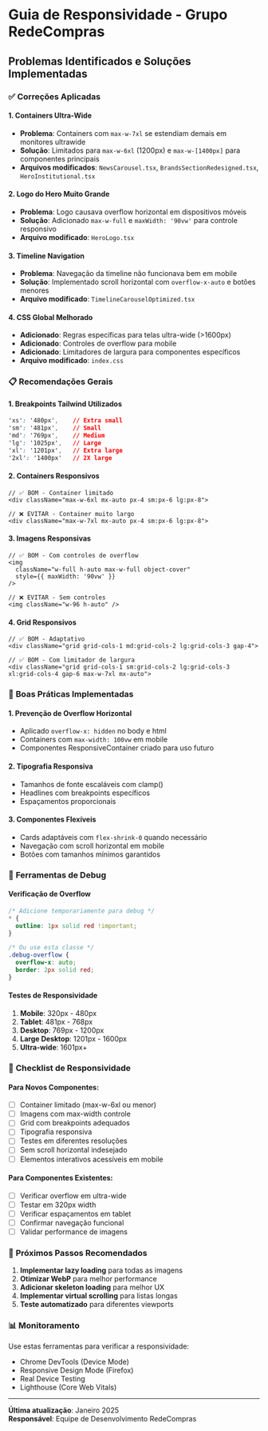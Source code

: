 # Guia de Responsividade - Grupo RedeCompras

## Problemas Identificados e Soluções Implementadas

### ✅ **Correções Aplicadas**

#### 1. **Containers Ultra-Wide**
- **Problema**: Containers com `max-w-7xl` se estendiam demais em monitores ultrawide
- **Solução**: Limitados para `max-w-6xl` (1200px) e `max-w-[1400px]` para componentes principais
- **Arquivos modificados**: `NewsCarousel.tsx`, `BrandsSectionRedesigned.tsx`, `HeroInstitutional.tsx`

#### 2. **Logo do Hero Muito Grande**
- **Problema**: Logo causava overflow horizontal em dispositivos móveis
- **Solução**: Adicionado `max-w-full` e `maxWidth: '90vw'` para controle responsivo
- **Arquivo modificado**: `HeroLogo.tsx`

#### 3. **Timeline Navigation**
- **Problema**: Navegação da timeline não funcionava bem em mobile
- **Solução**: Implementado scroll horizontal com `overflow-x-auto` e botões menores
- **Arquivo modificado**: `TimelineCarouselOptimized.tsx`

#### 4. **CSS Global Melhorado**
- **Adicionado**: Regras específicas para telas ultra-wide (>1600px)
- **Adicionado**: Controles de overflow para mobile
- **Adicionado**: Limitadores de largura para componentes específicos
- **Arquivo modificado**: `index.css`

### 📋 **Recomendações Gerais**

#### **1. Breakpoints Tailwind Utilizados**
```css
'xs': '480px',    // Extra small
'sm': '481px',    // Small  
'md': '769px',    // Medium
'lg': '1025px',   // Large
'xl': '1201px',   // Extra large
'2xl': '1400px'   // 2X large
```

#### **2. Containers Responsivos**
```tsx
// ✅ BOM - Container limitado
<div className="max-w-6xl mx-auto px-4 sm:px-6 lg:px-8">

// ❌ EVITAR - Container muito largo
<div className="max-w-7xl mx-auto px-4 sm:px-6 lg:px-8">
```

#### **3. Imagens Responsivas**
```tsx
// ✅ BOM - Com controles de overflow
<img 
  className="w-full h-auto max-w-full object-cover"
  style={{ maxWidth: '90vw' }}
/>

// ❌ EVITAR - Sem controles
<img className="w-96 h-auto" />
```

#### **4. Grid Responsivos**
```tsx
// ✅ BOM - Adaptativo
<div className="grid grid-cols-1 md:grid-cols-2 lg:grid-cols-3 gap-4">

// ✅ BOM - Com limitador de largura
<div className="grid grid-cols-1 sm:grid-cols-2 lg:grid-cols-3 xl:grid-cols-4 gap-6 max-w-7xl mx-auto">
```

### 🎯 **Boas Práticas Implementadas**

#### **1. Prevenção de Overflow Horizontal**
- Aplicado `overflow-x: hidden` no body e html
- Containers com `max-width: 100vw` em mobile
- Componentes ResponsiveContainer criado para uso futuro

#### **2. Tipografia Responsiva**
- Tamanhos de fonte escaláveis com clamp()
- Headlines com breakpoints específicos
- Espaçamentos proporcionais

#### **3. Componentes Flexíveis**
- Cards adaptáveis com `flex-shrink-0` quando necessário
- Navegação com scroll horizontal em mobile
- Botões com tamanhos mínimos garantidos

### 🔧 **Ferramentas de Debug**

#### **Verificação de Overflow**
```css
/* Adicione temporariamente para debug */
* {
  outline: 1px solid red !important;
}

/* Ou use esta classe */
.debug-overflow {
  overflow-x: auto;
  border: 2px solid red;
}
```

#### **Testes de Responsividade**
1. **Mobile**: 320px - 480px
2. **Tablet**: 481px - 768px  
3. **Desktop**: 769px - 1200px
4. **Large Desktop**: 1201px - 1600px
5. **Ultra-wide**: 1601px+

### 📱 **Checklist de Responsividade**

#### Para Novos Componentes:
- [ ] Container limitado (max-w-6xl ou menor)
- [ ] Imagens com max-width controle
- [ ] Grid com breakpoints adequados
- [ ] Tipografia responsiva
- [ ] Testes em diferentes resoluções
- [ ] Sem scroll horizontal indesejado
- [ ] Elementos interativos acessíveis em mobile

#### Para Componentes Existentes:
- [ ] Verificar overflow em ultra-wide
- [ ] Testar em 320px width
- [ ] Verificar espaçamentos em tablet
- [ ] Confirmar navegação funcional
- [ ] Validar performance de imagens

### 🚀 **Próximos Passos Recomendados**

1. **Implementar lazy loading** para todas as imagens
2. **Otimizar WebP** para melhor performance
3. **Adicionar skeleton loading** para melhor UX
4. **Implementar virtual scrolling** para listas longas
5. **Teste automatizado** para diferentes viewports

### 📊 **Monitoramento**

Use estas ferramentas para verificar a responsividade:
- Chrome DevTools (Device Mode)
- Responsive Design Mode (Firefox)
- Real Device Testing
- Lighthouse (Core Web Vitals)

---

**Última atualização**: Janeiro 2025  
**Responsável**: Equipe de Desenvolvimento RedeCompras